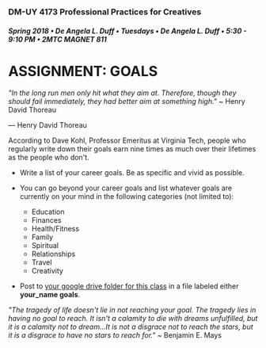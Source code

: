 ### DM-UY 4173 Professional Practices for Creatives
##### Spring 2018 • De Angela L. Duff • Tuesdays • De Angela L. Duff • 5:30 - 9:10 PM • 2MTC MAGNET 811

# ASSIGNMENT: GOALS

_"In the long run men only hit what they aim at. Therefore, though they should fail immediately, they had better aim at something high."_ ~ Henry David Thoreau

― Henry David Thoreau

According to Dave Kohl, Professor Emeritus at Virginia Tech, people who regularly write down their goals earn nine times as much over their lifetimes as the people who don't.

* Write a list of your career goals. Be as specific and vivid as possible.
* You can go beyond your career goals and list whatever goals are currently on your mind in the following categories (not limited to):
    * Education
    * Finances
    * Health/Fitness
    * Family
    * Spiritual
    * Relationships
    * Travel
    * Creativity

* Post to [your google drive folder for this class](deliverables.md) in a file labeled either **your_name goals**. 

_"The tragedy of life doesn't lie in not reaching your goal. The tragedy lies in having no goal to reach. It isn't a calamity to die with dreams unfulfilled, but it is a calamity not to dream...It is not a disgrace not to reach the stars, but it is a disgrace to have no stars to reach for."_ ~ Benjamin E. Mays



